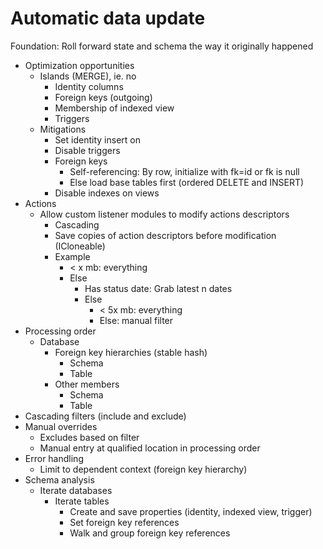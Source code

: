 # Automatic data update
Foundation: Roll forward state and schema the way it originally happened
* Optimization opportunities
  * Islands (MERGE), ie. no
    * Identity columns
    * Foreign keys (outgoing)
    * Membership of indexed view
    * Triggers
  * Mitigations
    * Set identity insert on
    * Disable triggers
    * Foreign keys
      * Self-referencing: By row, initialize with fk=id or fk is null
      * Else load base tables first (ordered DELETE and INSERT)
    * Disable indexes on views
* Actions
  * Allow custom listener modules to modify actions descriptors
    * Cascading
    * Save copies of action descriptors before modification (ICloneable)
    * Example
        * &lt; x mb: everything
        * Else
            * Has status date: Grab latest n dates
            * Else
                * &lt; 5x mb: everything
                * Else: manual filter
* Processing order
  * Database
    * Foreign key hierarchies (stable hash)
      * Schema
      * Table
    * Other members
      * Schema
      * Table
* Cascading filters (include and exclude)
* Manual overrides
  * Excludes based on filter
  * Manual entry at qualified location in processing order
* Error handling
  * Limit to dependent context (foreign key hierarchy)
* Schema analysis
  * Iterate databases
    * Iterate tables
      * Create and save properties (identity, indexed view, trigger)
      * Set foreign key references
      * Walk and group foreign key references
